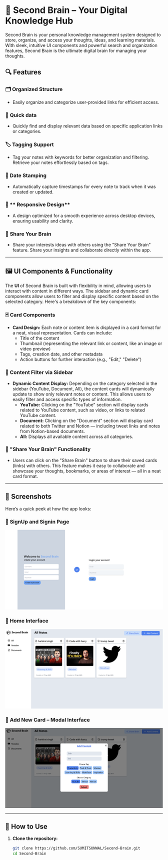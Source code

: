 # 🧠 Second Brain – Your Digital Knowledge Hub

Second Brain is your personal knowledge management system designed to store, organize, and access your thoughts, ideas, and learning materials. With sleek, intuitive UI components and powerful search and organization features, Second Brain is the ultimate digital brain for managing your thoughts.

## 🔍 Features

### 🗂️ **Organized Structure**
- Easily organize and categorize user-provided links for efficient access.

### 🔎 **Quick data**
- Quickly find and display relevant data based on specific application links or categories.

### 🏷️ **Tagging Support**
- Tag your notes with keywords for better organization and filtering. Retrieve your notes effortlessly based on tags.

### 📆 **Date Stamping**
- Automatically capture timestamps for every note to track when it was created or updated.

### 📱 ** Responsive Design**
- A design optimized for a smooth experience across desktop devices, ensuring usability and clarity.

### 🧠 **Share Your Brain**
- Share your interests ideas with others using the "Share Your Brain" feature. Share your insights and collaborate directly within the app.

---

## 🖼️ UI Components & Functionality

The **UI** of Second Brain is built with flexibility in mind, allowing users to interact with content in different ways. The sidebar and dynamic card components allow users to filter and display specific content based on the selected category. Here's a breakdown of the key components:

### 🃏 **Card Components**
- **Card Design:** Each note or content item is displayed in a card format for a neat, visual representation. Cards can include:
  - Title of the content
  - Thumbnail (representing the relevant link or content, like an image or video preview)
  - Tags, creation date, and other metadata
  - Action buttons for further interaction (e.g., "Edit," "Delete")
  
### 🔄 **Content Filter via Sidebar**
- **Dynamic Content Display:** Depending on the category selected in the sidebar (YouTube, Document, All), the content cards will dynamically update to show only relevant notes or content. This allows users to easily filter and access specific types of information.
  - **YouTube:** Clicking on the "YouTube" section will display cards related to YouTube content, such as video, or links to related YouTube content.
  - **Document:** Clicking on the "Document" section will display card related to both Twitter and Notion — including tweet links and notes from Notion-based documents.
  - **All:** Displays all available content across all categories.

### 🧩 **"Share Your Brain" Functionality**
- Users can click on the "Share Brain" button to share their saved cards (links) with others. This feature makes it easy to collaborate and showcase your thoughts, bookmarks, or areas of interest — all in a neat card format.

---

## 📸 Screenshots

Here’s a quick peek at how the app looks:

### 🧳 **SignUp and Signin Page**
![SignUp and Signin Page](https://github.com/codebyshivareddiee/brainly-secondbrain-webapp/blob/master/Screenshot1.png)

### 🧠 **Home Interface**
![Home Interface](https://github.com/codebyshivareddiee/brainly-secondbrain-webapp/blob/master/Screenshot2.png)

### 🧳 **Add New Card – Modal Interface**
![Add New Card – Modal Interface](https://github.com/codebyshivareddiee/brainly-secondbrain-webapp/blob/master/Screenshot3.png)


---

## 🚀 How to Use

1. **Clone the repository:**

   ```bash
   git clone https://github.com/SUMITSUNWAL/Second-Brain.git
   cd Second-Brain

